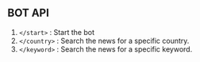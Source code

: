 ## BOT API 
  1. `</start>` : Start the bot
  1. `</country>` : Search the news for a specific country.
  1. `</keyword>` : Search the news for a specific keyword.
